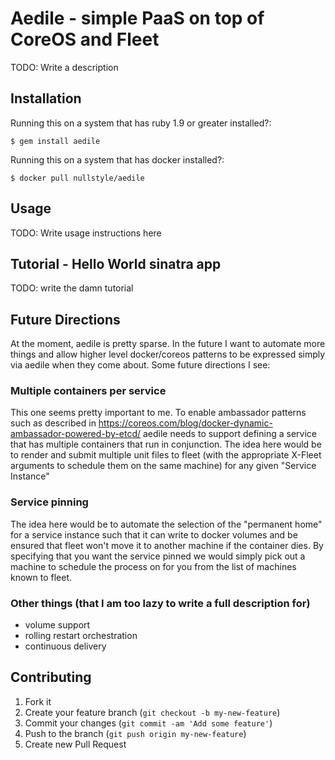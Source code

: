 # Aedile - simple PaaS on top of CoreOS and Fleet

TODO: Write a description

## Installation

Running this on a system that has ruby 1.9 or greater installed?:

    $ gem install aedile

Running this on a system that has docker installed?:

    $ docker pull nullstyle/aedile

## Usage

TODO: Write usage instructions here


## Tutorial - Hello World sinatra app

TODO: write the damn tutorial

## Future Directions

At the moment, aedile is pretty sparse.  In the future I want to automate more things 
and allow higher level docker/coreos patterns to be expressed simply via aedile when they come 
about.  Some future directions I see:

### Multiple containers per service

This one seems pretty important to me.  To enable ambassador patterns such as described in https://coreos.com/blog/docker-dynamic-ambassador-powered-by-etcd/ aedile needs to support defining a service that has multiple containers that run in conjunction.  The idea here would be to render and submit multiple unit files to fleet (with the appropriate X-Fleet arguments to schedule them on the same machine) for any given "Service Instance"

### Service pinning

The idea here would be to automate the selection of the "permanent home" for a service instance such that it can write to docker volumes and be ensured that fleet won't move it to another machine if the container dies.  By specifying that you want the service pinned we would simply pick out a machine to schedule the process on for you from the list of machines known to fleet.

### Other things (that I am too lazy to write a full description for)

- volume support
- rolling restart orchestration
- continuous delivery

## Contributing

1. Fork it
2. Create your feature branch (`git checkout -b my-new-feature`)
3. Commit your changes (`git commit -am 'Add some feature'`)
4. Push to the branch (`git push origin my-new-feature`)
5. Create new Pull Request
